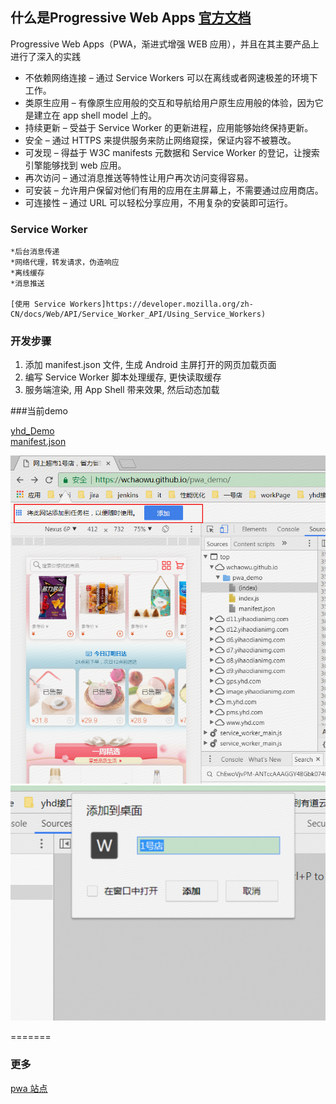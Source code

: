 ## 什么是Progressive Web Apps [官方文档](https://developers.google.com/web/fundamentals/getting-started/)

Progressive Web Apps（PWA，渐进式增强 WEB 应用），并且在其主要产品上进行了深入的实践
* 不依赖网络连接 – 通过 Service Workers 可以在离线或者网速极差的环境下工作。
* 类原生应用 – 有像原生应用般的交互和导航给用户原生应用般的体验，因为它是建立在 app shell model 上的。
* 持续更新 – 受益于 Service Worker 的更新进程，应用能够始终保持更新。
* 安全 – 通过 HTTPS 来提供服务来防止网络窥探，保证内容不被篡改。
* 可发现 – 得益于 W3C manifests 元数据和 Service Worker 的登记，让搜索引擎能够找到 web 应用。
* 再次访问 – 通过消息推送等特性让用户再次访问变得容易。
* 可安装 – 允许用户保留对他们有用的应用在主屏幕上，不需要通过应用商店。
* 可连接性 – 通过 URL 可以轻松分享应用，不用复杂的安装即可运行。

### Service Worker

    *后台消息传递
    *网络代理，转发请求，伪造响应
    *离线缓存
    *消息推送

    [使用 Service Workers]https://developer.mozilla.org/zh-CN/docs/Web/API/Service_Worker_API/Using_Service_Workers)

### 开发步骤

1. 添加 manifest.json 文件, 生成 Android 主屏打开的网页加载页面
2. 编写 Service Worker 脚本处理缓存, 更快读取缓存
3. 服务端渲染, 用 App Shell 带来效果, 然后动态加载

###当前demo

[yhd_Demo](https://wchaowu.github.io/pwa_demo/)   
[manifest.json](https://wchaowu.github.io/pwa_demo/manifest.json)


![yhd_pwa](images/yhd.png)   
![yhd_pwa](images/yhd2.png) 

=======
### 更多

[pwa 站点](https://pwa.rocks/)

